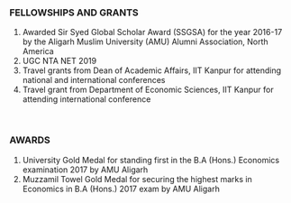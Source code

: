 ### FELLOWSHIPS AND GRANTS
<ol>
<li>Awarded Sir Syed Global Scholar Award (SSGSA) for the year 2016-17 by the Aligarh Muslim University (AMU) Alumni Association, North America</li>

<li>UGC NTA NET 2019</li>

<li>Travel grants from Dean of Academic Affairs, IIT Kanpur for attending national and international conferences</li>

<li>Travel grant from Department of Economic Sciences, IIT Kanpur for attending international conference</li>
</ol>
<br>

### AWARDS
<ol>
<li>University Gold Medal for standing first in the B.A (Hons.) Economics examination 2017 by AMU Aligarh</li>

<li>Muzzamil Towel Gold Medal for securing the highest marks in Economics in B.A (Hons.) 2017 exam by AMU Aligarh</li>
</ol>
<br>

